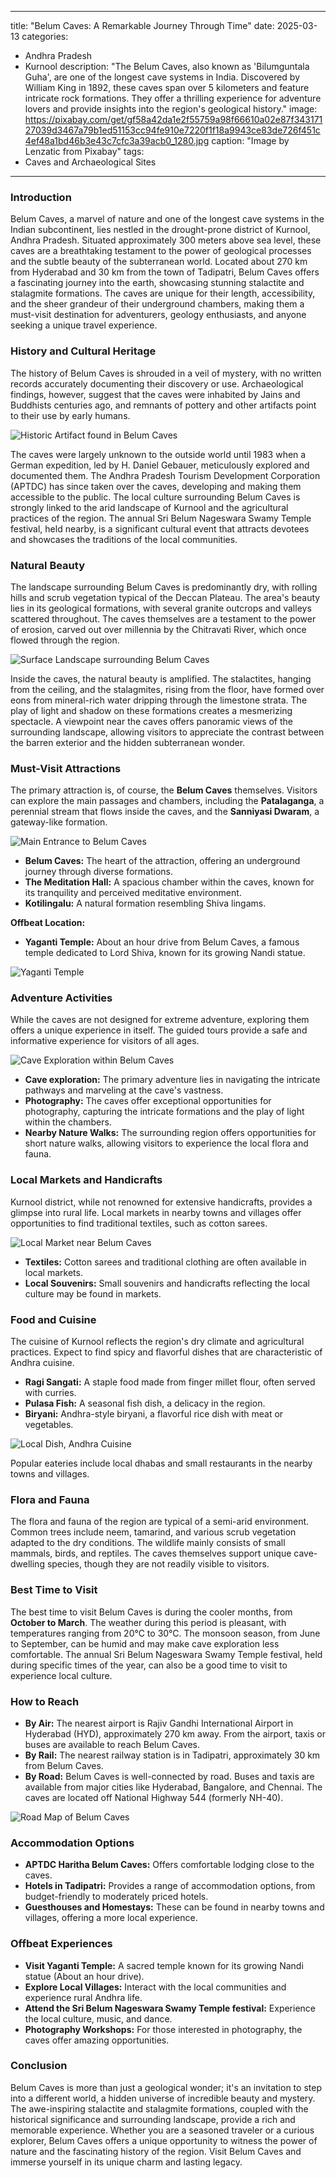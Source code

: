 
---
title: "Belum Caves: A Remarkable Journey Through Time"
date: 2025-03-13
categories:
  - Andhra Pradesh
  - Kurnool
description: "The Belum Caves, also known as 'Bilumguntala Guha', are one of the longest cave systems in India. Discovered by William King in 1892, these caves span over 5 kilometers and feature intricate rock formations. They offer a thrilling experience for adventure lovers and provide insights into the region's geological history."
image: https://pixabay.com/get/gf58a42da1e2f55759a98f66610a02e87f34317127039d3467a79b1ed51153cc94fe910e7220f1f18a9943ce83de726f451c4ef48a1bd46b3e43c7cfc3a39acb0_1280.jpg
caption: "Image by Lenzatic from Pixabay"
tags: 
  - Caves and Archaeological Sites
---


### **Introduction**

Belum Caves, a marvel of nature and one of the longest cave systems in the Indian subcontinent, lies nestled in the drought-prone district of Kurnool, Andhra Pradesh. Situated approximately 300 meters above sea level, these caves are a breathtaking testament to the power of geological processes and the subtle beauty of the subterranean world. Located about 270 km from Hyderabad and 30 km from the town of Tadipatri, Belum Caves offers a fascinating journey into the earth, showcasing stunning stalactite and stalagmite formations. The caves are unique for their length, accessibility, and the sheer grandeur of their underground chambers, making them a must-visit destination for adventurers, geology enthusiasts, and anyone seeking a unique travel experience.

### **History and Cultural Heritage**

The history of Belum Caves is shrouded in a veil of mystery, with no written records accurately documenting their discovery or use. Archaeological findings, however, suggest that the caves were inhabited by Jains and Buddhists centuries ago, and remnants of pottery and other artifacts point to their use by early humans.

<img src="placeholder_image_historic_artifact.jpg" alt="Historic Artifact found in Belum Caves">

The caves were largely unknown to the outside world until 1983 when a German expedition, led by H. Daniel Gebauer, meticulously explored and documented them. The Andhra Pradesh Tourism Development Corporation (APTDC) has since taken over the caves, developing and making them accessible to the public. The local culture surrounding Belum Caves is strongly linked to the arid landscape of Kurnool and the agricultural practices of the region. The annual Sri Belum Nageswara Swamy Temple festival, held nearby, is a significant cultural event that attracts devotees and showcases the traditions of the local communities.

### **Natural Beauty**

The landscape surrounding Belum Caves is predominantly dry, with rolling hills and scrub vegetation typical of the Deccan Plateau. The area's beauty lies in its geological formations, with several granite outcrops and valleys scattered throughout. The caves themselves are a testament to the power of erosion, carved out over millennia by the Chitravati River, which once flowed through the region.

<img src="placeholder_image_surface_landscape.jpg" alt="Surface Landscape surrounding Belum Caves">

Inside the caves, the natural beauty is amplified. The stalactites, hanging from the ceiling, and the stalagmites, rising from the floor, have formed over eons from mineral-rich water dripping through the limestone strata. The play of light and shadow on these formations creates a mesmerizing spectacle. A viewpoint near the caves offers panoramic views of the surrounding landscape, allowing visitors to appreciate the contrast between the barren exterior and the hidden subterranean wonder.

### **Must-Visit Attractions**

The primary attraction is, of course, the **Belum Caves** themselves. Visitors can explore the main passages and chambers, including the **Patalaganga**, a perennial stream that flows inside the caves, and the **Sanniyasi Dwaram**, a gateway-like formation.

<img src="placeholder_image_main_cave_entrance.jpg" alt="Main Entrance to Belum Caves">

*   **Belum Caves:** The heart of the attraction, offering an underground journey through diverse formations.
*   **The Meditation Hall:** A spacious chamber within the caves, known for its tranquility and perceived meditative environment.
*   **Kotilingalu:** A natural formation resembling Shiva lingams.

**Offbeat Location:**
* **Yaganti Temple:** About an hour drive from Belum Caves, a famous temple dedicated to Lord Shiva, known for its growing Nandi statue.

<img src="placeholder_image_yaganti_temple.jpg" alt="Yaganti Temple">

### **Adventure Activities**

While the caves are not designed for extreme adventure, exploring them offers a unique experience in itself. The guided tours provide a safe and informative experience for visitors of all ages.

<img src="placeholder_image_cave_exploration.jpg" alt="Cave Exploration within Belum Caves">

*   **Cave exploration:** The primary adventure lies in navigating the intricate pathways and marveling at the cave's vastness.
*   **Photography:** The caves offer exceptional opportunities for photography, capturing the intricate formations and the play of light within the chambers.
*   **Nearby Nature Walks:** The surrounding region offers opportunities for short nature walks, allowing visitors to experience the local flora and fauna.

### **Local Markets and Handicrafts**

Kurnool district, while not renowned for extensive handicrafts, provides a glimpse into rural life. Local markets in nearby towns and villages offer opportunities to find traditional textiles, such as cotton sarees.

<img src="placeholder_image_local_market.jpg" alt="Local Market near Belum Caves">

*   **Textiles:** Cotton sarees and traditional clothing are often available in local markets.
*   **Local Souvenirs:** Small souvenirs and handicrafts reflecting the local culture may be found in markets.

### **Food and Cuisine**

The cuisine of Kurnool reflects the region's dry climate and agricultural practices. Expect to find spicy and flavorful dishes that are characteristic of Andhra cuisine.

*   **Ragi Sangati:** A staple food made from finger millet flour, often served with curries.
*   **Pulasa Fish:** A seasonal fish dish, a delicacy in the region.
*   **Biryani:** Andhra-style biryani, a flavorful rice dish with meat or vegetables.

<img src="placeholder_image_local_dish.jpg" alt="Local Dish, Andhra Cuisine">

Popular eateries include local dhabas and small restaurants in the nearby towns and villages.

### **Flora and Fauna**

The flora and fauna of the region are typical of a semi-arid environment. Common trees include neem, tamarind, and various scrub vegetation adapted to the dry conditions. The wildlife mainly consists of small mammals, birds, and reptiles. The caves themselves support unique cave-dwelling species, though they are not readily visible to visitors.

### **Best Time to Visit**

The best time to visit Belum Caves is during the cooler months, from **October to March**. The weather during this period is pleasant, with temperatures ranging from 20°C to 30°C. The monsoon season, from June to September, can be humid and may make cave exploration less comfortable. The annual Sri Belum Nageswara Swamy Temple festival, held during specific times of the year, can also be a good time to visit to experience local culture.

### **How to Reach**

*   **By Air:** The nearest airport is Rajiv Gandhi International Airport in Hyderabad (HYD), approximately 270 km away. From the airport, taxis or buses are available to reach Belum Caves.
*   **By Rail:** The nearest railway station is in Tadipatri, approximately 30 km from Belum Caves.
*   **By Road:** Belum Caves is well-connected by road. Buses and taxis are available from major cities like Hyderabad, Bangalore, and Chennai. The caves are located off National Highway 544 (formerly NH-40).

<img src="placeholder_image_road_map.jpg" alt="Road Map of Belum Caves">

### **Accommodation Options**

*   **APTDC Haritha Belum Caves:** Offers comfortable lodging close to the caves.
*   **Hotels in Tadipatri:** Provides a range of accommodation options, from budget-friendly to moderately priced hotels.
*   **Guesthouses and Homestays:** These can be found in nearby towns and villages, offering a more local experience.

### **Offbeat Experiences**

*   **Visit Yaganti Temple:** A sacred temple known for its growing Nandi statue (About an hour drive).
*   **Explore Local Villages:** Interact with the local communities and experience rural Andhra life.
*   **Attend the Sri Belum Nageswara Swamy Temple festival:** Experience the local culture, music, and dance.
*   **Photography Workshops:** For those interested in photography, the caves offer amazing opportunities.

### **Conclusion**

Belum Caves is more than just a geological wonder; it's an invitation to step into a different world, a hidden universe of incredible beauty and mystery. The awe-inspiring stalactite and stalagmite formations, coupled with the historical significance and surrounding landscape, provide a rich and memorable experience. Whether you are a seasoned traveler or a curious explorer, Belum Caves offers a unique opportunity to witness the power of nature and the fascinating history of the region. Visit Belum Caves and immerse yourself in its unique charm and lasting legacy.


